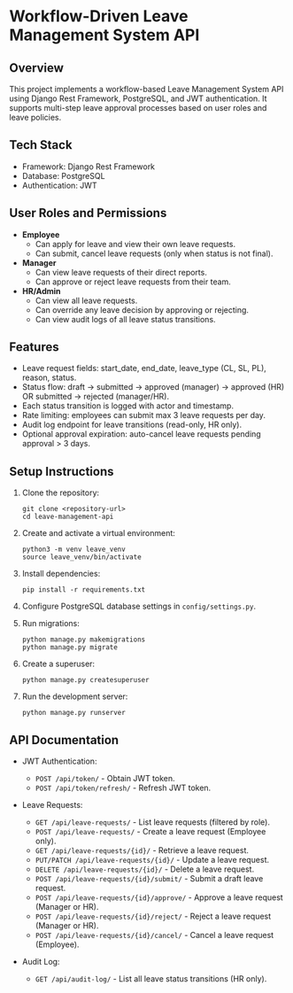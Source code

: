 # Workflow-Driven Leave Management System API

## Overview
This project implements a workflow-based Leave Management System API using Django Rest Framework, PostgreSQL, and JWT authentication. It supports multi-step leave approval processes based on user roles and leave policies.

## Tech Stack
- Framework: Django Rest Framework
- Database: PostgreSQL
- Authentication: JWT

## User Roles and Permissions
- **Employee**
  - Can apply for leave and view their own leave requests.
  - Can submit, cancel leave requests (only when status is not final).
- **Manager**
  - Can view leave requests of their direct reports.
  - Can approve or reject leave requests from their team.
- **HR/Admin**
  - Can view all leave requests.
  - Can override any leave decision by approving or rejecting.
  - Can view audit logs of all leave status transitions.

## Features
- Leave request fields: start_date, end_date, leave_type (CL, SL, PL), reason, status.
- Status flow: draft → submitted → approved (manager) → approved (HR) OR submitted → rejected (manager/HR).
- Each status transition is logged with actor and timestamp.
- Rate limiting: employees can submit max 3 leave requests per day.
- Audit log endpoint for leave transitions (read-only, HR only).
- Optional approval expiration: auto-cancel leave requests pending approval > 3 days.

## Setup Instructions

1. Clone the repository:
   ```
   git clone <repository-url>
   cd leave-management-api
   ```

2. Create and activate a virtual environment:
   ```
   python3 -m venv leave_venv
   source leave_venv/bin/activate
   ```

3. Install dependencies:
   ```
   pip install -r requirements.txt
   ```

4. Configure PostgreSQL database settings in `config/settings.py`.

5. Run migrations:
   ```
   python manage.py makemigrations
   python manage.py migrate
   ```

6. Create a superuser:
   ```
   python manage.py createsuperuser
   ```

7. Run the development server:
   ```
   python manage.py runserver
   ```

## API Documentation

- JWT Authentication:
  - `POST /api/token/` - Obtain JWT token.
  - `POST /api/token/refresh/` - Refresh JWT token.

- Leave Requests:
  - `GET /api/leave-requests/` - List leave requests (filtered by role).
  - `POST /api/leave-requests/` - Create a leave request (Employee only).
  - `GET /api/leave-requests/{id}/` - Retrieve a leave request.
  - `PUT/PATCH /api/leave-requests/{id}/` - Update a leave request.
  - `DELETE /api/leave-requests/{id}/` - Delete a leave request.
  - `POST /api/leave-requests/{id}/submit/` - Submit a draft leave request.
  - `POST /api/leave-requests/{id}/approve/` - Approve a leave request (Manager or HR).
  - `POST /api/leave-requests/{id}/reject/` - Reject a leave request (Manager or HR).
  - `POST /api/leave-requests/{id}/cancel/` - Cancel a leave request (Employee).

- Audit Log:
  - `GET /api/audit-log/` - List all leave status transitions (HR only).

